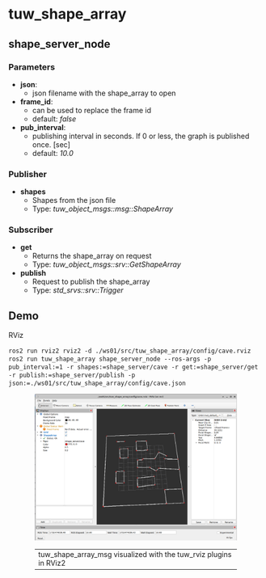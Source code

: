 # tuw_shape_array
## shape_server_node
### Parameters
* __json__: 
  * json filename with the shape_array to open
* __frame_id__: 
  * can be used to replace the frame id
  * default: *false*
* __pub_interval__: 
  * publishing interval in seconds. If 0 or less, the graph is published once. [sec]
  * default: *10.0*
### Publisher
* __shapes__
  * Shapes from the json file
  * Type: *tuw_object_msgs::msg::ShapeArray*
### Subscriber
* __get__
  * Returns the shape_array on request
  * Type: *tuw_object_msgs::srv::GetShapeArray*
* __publish__
  * Request to publish the shape_array
  * Type: *std_srvs::srv::Trigger*

## Demo
RViz
```
ros2 run rviz2 rviz2 -d ./ws01/src/tuw_shape_array/config/cave.rviz
ros2 run tuw_shape_array shape_server_node --ros-args -p pub_interval:=1 -r shapes:=shape_server/cave -r get:=shape_server/get -r publish:=shape_server/publish -p json:=./ws01/src/tuw_shape_array/config/cave.json
```

<div align="center">
<img src="res/rviz_shape_array.png" alt="shape array msgs with lines" width="400px" /><br>
<table style="width:400px;"><td>
tuw_shape_array_msg visualized with the tuw_rviz plugins in RViz2
</td></table> 
</div>